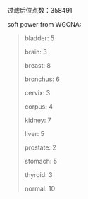过滤后位点数：358491



soft power from WGCNA:

> bladder: 5
>
> brain: 3
>
> breast: 8
>
> bronchus: 6
>
> cervix: 3
>
> corpus: 4
>
> kidney: 7
>
> liver: 5
>
> prostate: 2
>
> stomach: 5
>
> thyroid: 3
>
> normal: 10
>
> 
>
> 